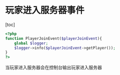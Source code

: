 # 玩家进入服务器事件

[toc]

```php
<?php
function PlayerJoinEvent($playerJoinEvent){
    global $logger;
    $logger->info($playerJoinEvent->getPlayer());
}
?>
```

当玩家进入服务器会在控制台输出玩家进入服务器